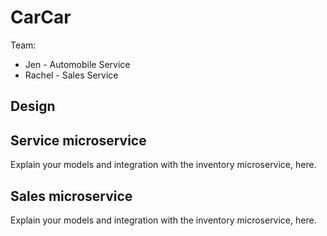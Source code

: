 # CarCar

Team:

* Jen - Automobile Service
* Rachel - Sales Service

## Design

## Service microservice

Explain your models and integration with the inventory
microservice, here.

## Sales microservice

Explain your models and integration with the inventory
microservice, here.
